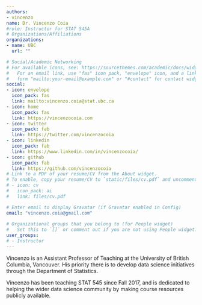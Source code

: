 ```yaml
---
authors:
- vincenzo
name: Dr. Vincenzo Coia
#role: Instructor for STAT 545A
# Organizations/Affiliations
organizations:
- name: UBC
  url: ""

# Social/Academic Networking
# For available icons, see: https://sourcethemes.com/academic/docs/widgets/#icons
#   For an email link, use "fas" icon pack, "envelope" icon, and a link in the
#   form "mailto:your-email@example.com" or "#contact" for contact widget.
social:
- icon: envelope
  icon_pack: fas
  link: mailto:vincenzo.coia@stat.ubc.ca
- icon: home
  icon_pack: fas
  link: https://vincenzocoia.com
- icon: twitter
  icon_pack: fab
  link: https://twitter.com/vincenzocoia
- icon: linkedin
  icon_pack: fab
  link: https://www.linkedin.com/in/vincenzocoia/
- icon: github
  icon_pack: fab
  link: https://github.com/vincenzocoia
# Link to a PDF of your resume/CV from the About widget.
# To enable, copy your resume/CV to `static/files/cv.pdf` and uncomment the lines below.  
# - icon: cv
#   icon_pack: ai
#   link: files/cv.pdf

# Enter email to display Gravatar (if Gravatar enabled in Config)
email: "vincenzo.coia@gmail.com"
  
# Organizational groups that you belong to (for People widget)
#   Set this to `[]` or comment out if you are not using People widget.  
user_groups:
# - Instructor
---
```


Vincenzo is an Assistant Professor of Teaching at the University of British Columbia, Vancouver. His priority there is to develop data science initiatives through the Department of Statistics.

Vincenzo has been teaching STAT 545 since Fall 2017, and is dedicated to helping the wider data science community by making course resources publicly available.
